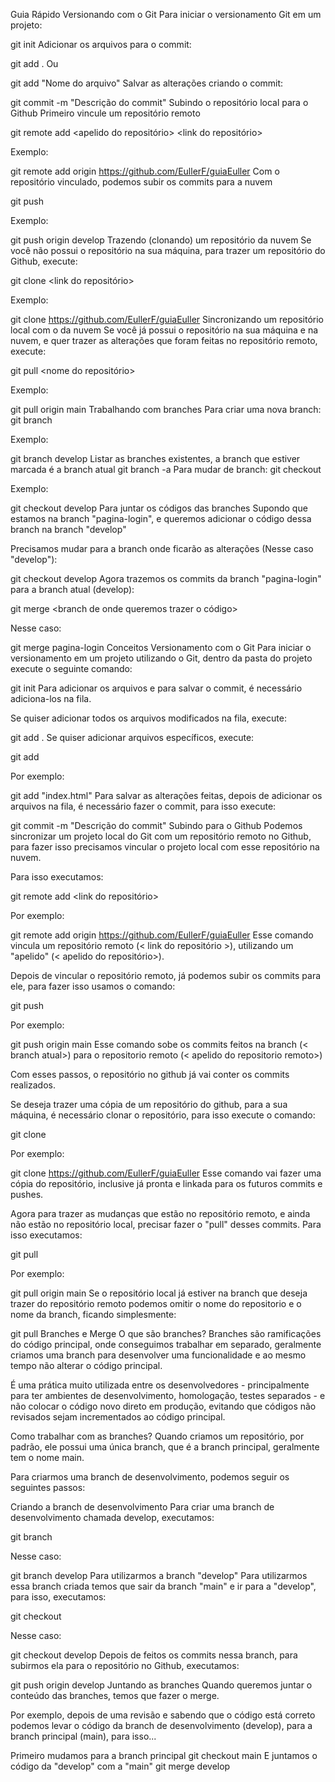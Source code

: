 Guia Rápido
Versionando com o Git
Para iniciar o versionamento Git em um projeto:

git init
Adicionar os arquivos para o commit:

git add .
Ou

git add "Nome do arquivo"
Salvar as alterações criando o commit:

git commit -m "Descrição do commit"
Subindo o repositório local para o Github
Primeiro vincule um repositório remoto

git remote add <apelido do repositório> <link do repositório>

Exemplo:

git remote add origin https://github.com/EullerF/guiaEuller
Com o repositório vinculado, podemos subir os commits para a nuvem

git push <apelido do repositorio remoto> <branch atual>

Exemplo:

git push origin develop
Trazendo (clonando) um repositório da nuvem
Se você não possui o repositório na sua máquina, para trazer um repositório do Github, execute:

git clone <link do repositório>

Exemplo:

 git clone https://github.com/EullerF/guiaEuller
Sincronizando um repositório local com o da nuvem
Se você já possui o repositório na sua máquina e na nuvem, e quer trazer as alterações que foram feitas no repositório remoto, execute:

git pull <nome do repositório> <nome da branch>

Exemplo:

 git pull origin main
Trabalhando com branches
Para criar uma nova branch:
git branch <nome da nova branch>

Exemplo:

 git branch develop
Listar as branches existentes, a branch que estiver marcada é a branch atual
 git branch -a
Para mudar de branch:
git checkout <nome da branch de destino>

Exemplo:

 git checkout develop
Para juntar os códigos das branches
Supondo que estamos na branch "pagina-login", e queremos adicionar o código dessa branch na branch "develop"

Precisamos mudar para a branch onde ficarão as alterações (Nesse caso "develop"):

git checkout develop
Agora trazemos os commits da branch "pagina-login" para a branch atual (develop):

git merge <branch de onde queremos trazer o código>

Nesse caso:

git merge pagina-login
Conceitos
Versionamento com o Git
Para iniciar o versionamento em um projeto utilizando o Git, dentro da pasta do projeto execute o seguinte comando:

 git init
Para adicionar os arquivos e para salvar o commit, é necessário adiciona-los na fila.

Se quiser adicionar todos os arquivos modificados na fila, execute:

git add .
Se quiser adicionar arquivos específicos, execute:

git add <nome do arquivo>

Por exemplo:

git add "index.html"
Para salvar as alterações feitas, depois de adicionar os arquivos na fila, é necessário fazer o commit, para isso execute:

 git commit -m "Descrição do commit"
Subindo para o Github
Podemos sincronizar um projeto local do Git com um repositório remoto no Github, para fazer isso precisamos vincular o projeto local com esse repositório na nuvem.

Para isso executamos:

git remote add <apelido do repositorio remoto> <link do repositório>

Por exemplo:

git remote add origin https://github.com/EullerF/guiaEuller
Esse comando vincula um repositório remoto (< link do repositório >), utilizando um "apelido" (< apelido do repositório>).

Depois de vincular o repositório remoto, já podemos subir os commits para ele, para fazer isso usamos o comando:

git push <apelido do repositorio remoto> <branch atual>

Por exemplo:

git push origin main
Esse comando sobe os commits feitos na branch (< branch atual>) para o repositorio remoto (< apelido do repositorio remoto>)

Com esses passos, o repositório no github já vai conter os commits realizados.

Se deseja trazer uma cópia de um repositório do github, para a sua máquina, é necessário clonar o repositório, para isso execute o comando:

git clone <link do repositorio>

Por exemplo:

git clone https://github.com/EullerF/guiaEuller
Esse comando vai fazer uma cópia do repositório, inclusive já pronta e linkada para os futuros commits e pushes.

Agora para trazer as mudanças que estão no repositório remoto, e ainda não estão no repositório local, precisar fazer o "pull" desses commits. Para isso executamos:

git pull <nome do repositorio> <nome da branch>

Por exemplo:

git pull origin main
Se o repositório local já estiver na branch que deseja trazer do repositório remoto podemos omitir o nome do repositorio e o nome da branch, ficando simplesmente:

git pull
Branches e Merge
O que são branches?
Branches são ramificações do código principal, onde conseguimos trabalhar em separado, geralmente criamos uma branch para desenvolver uma funcionalidade e ao mesmo tempo não alterar o código principal.

É uma prática muito utilizada entre os desenvolvedores - principalmente para ter ambientes de desenvolvimento, homologação, testes separados - e não colocar o código novo direto em produção, evitando que códigos não revisados sejam incrementados ao código principal.

Como trabalhar com as branches?
Quando criamos um repositório, por padrão, ele possui uma única branch, que é a branch principal, geralmente tem o nome main.

Para criarmos uma branch de desenvolvimento, podemos seguir os seguintes passos:

Criando a branch de desenvolvimento
Para criar uma branch de desenvolvimento chamada develop, executamos:

git branch <nome da branch>

Nesse caso:

git branch develop
Para utilizarmos a branch "develop"
Para utilizarmos essa branch criada temos que sair da branch "main" e ir para a "develop", para isso, executamos:

git checkout <branch de destino>

Nesse caso:

git checkout develop
Depois de feitos os commits nessa branch, para subirmos ela para o repositório no Github, executamos:

git push origin develop
Juntando as branches
Quando queremos juntar o conteúdo das branches, temos que fazer o merge.

Por exemplo, depois de uma revisão e sabendo que o código está correto podemos levar o código da branch de desenvolvimento (develop), para a branch principal (main), para isso...

Primeiro mudamos para a branch principal
git checkout main
E juntamos o código da "develop" com a "main"
git merge develop